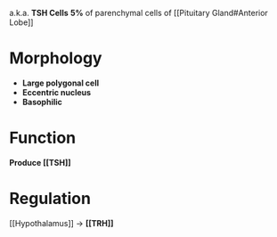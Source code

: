 a.k.a. **TSH Cells**
**5%** of parenchymal cells of [[Pituitary Gland#Anterior Lobe]]

# Morphology
- **Large polygonal cell**
- **Eccentric nucleus**
- **Basophilic**

# Function
**Produce [[TSH]]**

# Regulation
[[Hypothalamus]] → **[[TRH]]**
